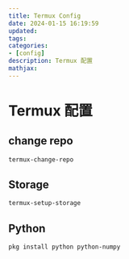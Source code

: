 ```yaml
---
title: Termux Config
date: 2024-01-15 16:19:59
updated:
tags:
categories:
- [config]
description: Termux 配置
mathjax:
---
```


# Termux 配置

## change repo

``` bash
termux-change-repo

```

## Storage

``` bash
termux-setup-storage
```

## Python

``` bash
pkg install python python-numpy
```